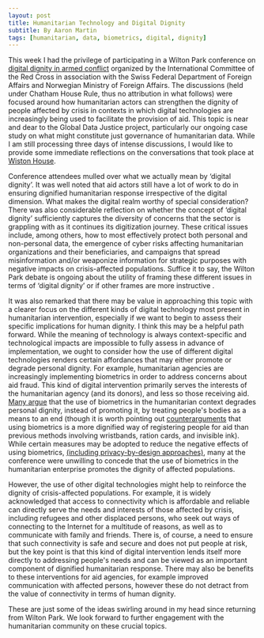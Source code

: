 ```yaml
---
layout: post
title: Humanitarian Technology and Digital Dignity
subtitle: By Aaron Martin
tags: [humanitarian, data, biometrics, digital, dignity]
---
```


This week I had the privilege of participating in a Wilton Park conference on [digital dignity in armed conflict](https://www.wiltonpark.org.uk/event/wp1698/) organized by the International Committee of the Red Cross in association with the Swiss Federal Department of Foreign Affairs and Norwegian Ministry of Foreign Affairs. The discussions (held under Chatham House Rule, thus no attribution in what follows) were focused around how humanitarian actors can strengthen the dignity of people affected by crisis in contexts in which digital technologies are increasingly being used to facilitate the provision of aid. This topic is near and dear to the Global Data Justice project, particularly our ongoing case study on what might constitute just governance of humanitarian data. While I am still processing three days of intense discussions, I would like to provide some immediate reflections on the conversations that took place at [Wiston House](https://www.wiltonpark.org.uk/about-us/wiston-house/).

Conference attendees mulled over what we actually mean by ‘digital dignity’. It was well noted that aid actors still have a lot of work to do in ensuring dignified humanitarian response irrespective of the digital dimension. What makes the digital realm worthy of special consideration? There was also considerable reflection on whether the concept of ‘digital dignity’ sufficiently captures the diversity of concerns that the sector is grappling with as it continues its digitization journey. These critical issues include, among others, how to most effectively protect both personal and non-personal data, the emergence of cyber risks affecting humanitarian organizations and their beneficiaries, and campaigns that spread misinformation and/or weaponize information for strategic purposes with negative impacts on crisis-affected populations. Suffice it to say, the Wilton Park debate is ongoing about the utility of framing these different issues in terms of ‘digital dignity’ or if other frames are more instructive .

It was also remarked that there may be value in approaching this topic with a clearer focus on the different kinds of digital technology most present in humanitarian intervention, especially if we want to begin to assess their specific implications for human dignity. I think this may be a helpful path forward. While the meaning of technology is always context-specific and technological impacts are impossible to fully assess in advance of implementation, we ought to consider how the use of different digital technologies renders certain affordances that may either promote or degrade personal dignity. For example, humanitarian agencies are increasingly implementing biometrics in order to address concerns about aid fraud. This kind of digital intervention primarily serves the interests of the humanitarian agency (and its donors), and less so those receiving aid. [Many argue](https://www.theengineroom.org/biometrics-in-the-humanitarian-sector/) that the use of biometrics in the humanitarian context degrades personal dignity, instead of promoting it, by treating people's bodies as a means to an end (though it is worth pointing out [counterarguments](https://www.thenewhumanitarian.org/opinion/2019/07/17/head-head-biometrics-and-aid) that using biometrics is a more dignified way of registering people for aid than previous methods involving wristbands, ration cards, and invisible ink). While certain measures may be adopted to reduce the negative effects of using biometrics, [(including privacy-by-design approaches)](https://blogs.icrc.org/law-and-policy/2019/10/18/innovation-protection-icrc-biometrics-policy/), many at the conference were unwilling to concede that the use of biometrics in the humanitarian enterprise promotes the dignity of affected populations.

However, the use of other digital technologies might help to reinforce the dignity of crisis-affected populations. For example, it is widely acknowledged that access to connectivity which is affordable and reliable can directly serve the needs and interests of those affected by crisis, including refugees and other displaced persons, who seek out ways of connecting to the Internet for a multitude of reasons, as well as to communicate with family and friends. There is, of course, a need to ensure that such connectivity is safe and secure and does not put people at risk, but the key point is that this kind of digital intervention lends itself more directly to addressing people's needs and can be viewed as an important component of dignified humanitarian response. There may also be benefits to these interventions for aid agencies, for example improved communication with affected persons, however these do not detract from the value of connectivity in terms of human dignity.

These are just some of the ideas swirling around in my head since returning from Wilton Park. We look forward to further engagement with the humanitarian community on these crucial topics.
